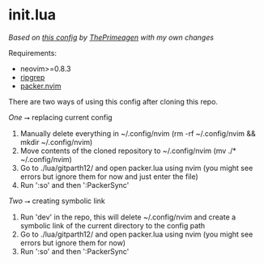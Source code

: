# init.lua
_Based on [this config](https://github.com/ThePrimeagen/init.lua) by [ThePrimeagen](https://github.com/ThePrimeagen) with my own changes_

Requirements:
* neovim>=0.8.3
* [ripgrep](https://github.com/BurntSushi/ripgrep)
* [packer.nvim](https://github.com/BurntSushi/ripgrep)

There are two ways of using this config after cloning this repo.

_One_ ⭢ replacing current config
1. Manually delete everything in ~/.config/nvim (rm -rf ~/.config/nvim && mkdir ~/.config/nvim)
2. Move contents of the cloned repository to ~/.config/nvim (mv ./* ~/.config/nvim)
3. Go to ./lua/gitparth12/ and open packer.lua using nvim (you might see errors but ignore them for now and just enter the file)
4. Run ':so' and then ':PackerSync'

_Two_ ⭢ creating symbolic link
1. Run 'dev' in the repo, this will delete ~/.config/nvim and create a symbolic link of the current directory to the config path
3. Go to ./lua/gitparth12/ and open packer.lua using nvim (you might see errors but ignore them for now)
4. Run ':so' and then ':PackerSync'
